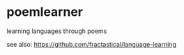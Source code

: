 # poemlearner
learning languages through poems 

see also: https://github.com/fractastical/language-learning
